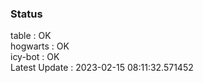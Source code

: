### Status


table : OK  
hogwarts : OK  
icy-bot : OK  
Latest Update : 2023-02-15 08:11:32.571452
